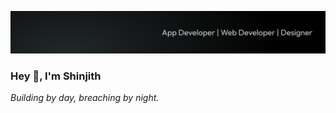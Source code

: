 ![shinjith tagline](https://github.com/shnjd/shnjd/blob/main/.github/images/cover.png)

### Hey 👋, I'm Shinjith

*Building by day, breaching by night.*
